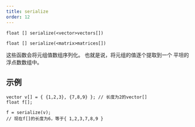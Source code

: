 ```yaml
---
title: serialize
order: 12
---
```

`float [] serialize(<vector>vectors[])`

`float [] serialize(<matrix>matrices[])`

这些函数会将元组值数组序列化。
也就是说，将元组的值逐个提取到一个
平坦的浮点数数组中。

## 示例

```vex
vector v[] = { {1,2,3}, {7,8,9} }; // 长度为2的vector[]
float f[];

f = serialize(v);
// 现在f[]的长度为6，等于{ 1,2,3,7,8,9 }

```
